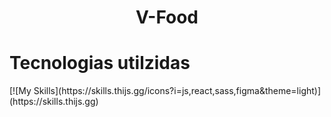 <h1 align="center">V-Food</h1>


<h1>Tecnologias utilzidas</h1>
[![My Skills](https://skills.thijs.gg/icons?i=js,react,sass,figma&theme=light)](https://skills.thijs.gg)




